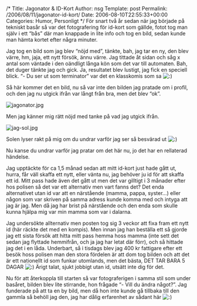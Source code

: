 /*
 Title: Jagonator &#038; ID-Kort
 Author: nsg
 Template: post
 Permalink: /2006/08/11/jagonator-id-kort/
 Date: 2006-08-10T22:55:33+00:00
 Categories: Humor, Personligt
*/
För snart två år sedan när jag började på tekniskt basår så var det fotografering för id-kort som gällde, fotot tog man själv i ett &#8220;bås&#8221; där man knappade in lite info och tog en bild, sedan kunde man hämta kortet efter några minuter.

Jag tog en bild som jag blev &#8220;nöjd med&#8221;, tänkte, bah, jag tar en ny, den blev värre, hm, jaja, ett nytt försök, ännu värre. Jag tittade åt sidan och såg x antal som väntade i den oändligt långa kön som det var till automaten. Bah, det duger tänkte jag och gick. Ja, resultatet blev lustigt, jag fick en speciell blick. &#8220;- Du ser ut som terminator&#8221; var det en klasskomis som sa <img src="http://nsg.cc/wp-includes/images/smilies/icon_smile.gif" alt=":)" class="wp-smiley" /> 

Så här kommer det en bild, nu så var inte den bilden jag pratade om i profil, och den jag nu utgick ifrån var långt från bra, men det blev &#8220;ok&#8221;.

<img id="image95" src="http://cdn.junkpile.se/2006/08/jagonator.jpg" alt="jagonator.jpg" />

Men jag känner mig rätt nöjd med tanke på vad jag utgick ifrån.

<img id="image97" src="http://cdn.junkpile.se/2006/08/jag-sol.thumbnail.jpg" alt="jag-sol.jpg" />

Solen lyser rakt på mig om du undrar varför jag ser så besvärad ut <img src="http://nsg.cc/wp-includes/images/smilies/icon_smile.gif" alt=":)" class="wp-smiley" /> 

Nu kanse du undrar varför jag pratar om det här nu, jo det har en rellaterad händelse.

Jag upptäckte för ca 1,5 månad sedan att mitt id-kort just hade gått ut, hurra, får väll skaffa ett nytt, eller vänta nu, jag behöver ju id för att skaffa ett id. Mitt pass hade även det gått ut men det var gilltigt i 3 månader efter hos polisen så det var ett alternativ men vart fanns det? Det enda alternativet utan id var att en närstående (mamma, pappa, syster&#8230;) eller någon som var skriven på samma adress kunde komma med och intyga att jag är jag. Men då jag har brist på närstående och den enda som skulle kunna hjälpa mig var min mamma som var i dalarna.

Jag undersökte allternativ men posten tog sig 3 veckor att fixa fram ett nytt id (här räckte det med en kompis). Men innan jag han beställa ett så gjorde jag ett sista försök att hitta mitt pass hemma hoss mamma (inte sett det sedan jag flyttade hemmifrån, och ja jag har letat där förr), och så hittade jag det i en låda. Underbart, så i tisdags blev jag 400 kr fattigare efter ett besök hoss polisen man den stora fördelen är att dom tog bilden och att det är ett nationellt id som funkar utomlands, men det bästa, DET TAR BARA 5 DAGAR <img src="http://nsg.cc/wp-includes/images/smilies/icon_smile.gif" alt=":)" class="wp-smiley" /> Ärigt talat, sjukt jobbigt utan id, utsätt inte dig för det.

Nu för att återkoppla till starten så var fotograferigen i samma stil som under basåret, bilden blev lite stirrande, hon frågade &#8220;- Vill du ändra något?&#8221;. Jag funderade på att ta en by bild, men då hon inte kunde gå tillbaka till den gammla så behöll jag den, jag har dålig erfarenhet av sådant här <img src="http://nsg.cc/wp-includes/images/smilies/icon_smile.gif" alt=":)" class="wp-smiley" /> 

<small></small>